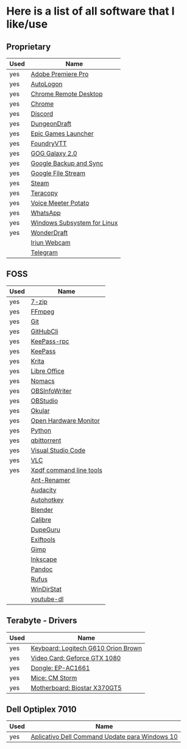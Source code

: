 # Here is a list of all software that I like/use

## Proprietary

| Used | Name                                                                                                                                            |
| ---- | ----------------------------------------------------------------------------------------------------------------------------------------------- |
| yes  | [Adobe Premiere Pro](https://www.adobe.com/products/premiere.html)                                                                              |
| yes  | [AutoLogon](https://docs.microsoft.com/en-us/sysinternals/downloads/autologon)                                                                  |
| yes  | [Chrome Remote Desktop](https://remotedesktop.google.com/access)                                                                                |
| yes  | [Chrome](https://www.google.com/chrome)                                                                                                         |
| yes  | [Discord](https://discord.com)                                                                                                                  |
| yes  | [DungeonDraft](https://dungeondraft.net)                                                                                                        |
| yes  | [Epic Games Launcher](https://www.epicgames.com/unrealtournament/download)                                                                      |
| yes  | [FoundryVTT](https://foundryvtt.com)                                                                                                            |
| yes  | [GOG Galaxy 2.0](https://www.gog.com/galaxy)                                                                                                    |
| yes  | [Google Backup and Sync](https://www.google.com/intl/en-GB_ALL/drive/download)                                                                  |
| yes  | [Google File Stream](https://support.google.com/a/answer/7491144?utm_medium=et&utm_source=aboutdrive&utm_content=getstarted&utm_campaign=en_gb) |
| yes  | [Steam](https://store.steampowered.com/about)                                                                                                   |
| yes  | [Teracopy](https://www.codesector.com/teracopy)                                                                                                 |
| yes  | [Voice Meeter Potato](https://www.vb-audio.com/Voicemeeter/potato.htm)                                                                          |
| yes  | [WhatsApp](https://www.whatsapp.com/download)                                                                                                   |
| yes  | [Windows Subsystem for Linux](https://docs.microsoft.com/en-us/windows/wsl/install-win10)                                                       |
| yes  | [WonderDraft](https://www.wonderdraft.net)                                                                                                      |
|      | [Iriun Webcam](https://iriun.com)                                                                                                               |
|      | [Telegram](https://desktop.telegram.org)                                                                                                        |

## FOSS

| Used | Name                                                                |
| ---- | ------------------------------------------------------------------- |
| yes  | [7-zip](https://www.7-zip.org/download.html)                        |
| yes  | [FFmpeg](https://ffmpeg.org)                                        |
| yes  | [Git](https://git-scm.com/downloads)                                |
| yes  | [GitHubCli](https://cli.github.com)                                 |
| yes  | [KeePass-rpc](https://github.com/kee-org/keepassrpc/releases)       |
| yes  | [KeePass](https://keepass.info/download.html)                       |
| yes  | [Krita](https://krita.org/en/download/krita-desktop)                |
| yes  | [Libre Office](https://www.libreoffice.org/download/download)       |
| yes  | [Nomacs](https://nomacs.org)                                        |
| yes  | [OBSInfoWriter](https://github.com/partouf/OBSInfoWriter)           |
| yes  | [OBStudio](https://obsproject.com/download)                         |
| yes  | [Okular](https://kde.org/applications/office/org.kde.okular)        |
| yes  | [Open Hardware Monitor](https://openhardwaremonitor.org)            |
| yes  | [Python](https://www.python.org/downloads/windows)                  |
| yes  | [qbittorrent](https://www.qbittorrent.org/download.php)             |
| yes  | [Visual Studio Code](https://code.visualstudio.com/download)        |
| yes  | [VLC](https://www.videolan.org/vlc/index.html)                      |
| yes  | [Xpdf command line tools](https://www.xpdfreader.com/download.html) |
|      | [Ant-Renamer](https://antp.be/software/renamer)                     |
|      | [Audacity](https://www.audacityteam.org)                            |
|      | [Autohotkey](https://www.autohotkey.com)                            |
|      | [Blender](https://www.blender.org/download)                         |
|      | [Calibre](https://calibre-ebook.com/download_windows64)             |
|      | [DupeGuru](https://dupeguru.voltaicideas.net)                       |
|      | [Exiftools](https://exiftool.org/index.html)                        |
|      | [Gimp](https://www.gimp.org/downloads)                              |
|      | [Inkscape](https://inkscape.org)                                    |
|      | [Pandoc](https://pandoc.org/installing.html)                        |
|      | [Rufus](https://rufus.ie)                                           |
|      | [WinDirStat](https://windirstat.net/download.html)                  |
|      | [youtube-dl](https://github.com/ytdl-org/youtube-dl)                |

## Terabyte - Drivers

| Used | Name                                                                                                    |
| ---- | ------------------------------------------------------------------------------------------------------- |
| yes  | [Keyboard: Logitech G610 Orion Brown](https://www.logitechg.com/en-us/innovation/g-hub.html)            |
| yes  | [Video Card: Geforce GTX 1080](https://www.nvidia.com/en-us/geforce/geforce-experience/download)        |
| yes  | [Dongle: EP-AC1661](http://www.szedup.com/ep-ac1661)                                                    |
| yes  | [Mice: CM Storm](https://www.coolermaster.com/catalog/peripheral/mice/spawn/#Downloads)                 |
| yes  | [Motherboard: Biostar X370GT5](https://www.biostar.com.tw/app/en/mb/introduction.php?S_ID=873#download) |

## Dell Optiplex 7010

| Used | Name                                                                                                                                    |
| ---- | --------------------------------------------------------------------------------------------------------------------------------------- |
| yes  | [Aplicativo Dell Command Update para Windows 10](https://www.dell.com/support/home/pt-br/product-support/product/optiplex-7010/drivers) |
